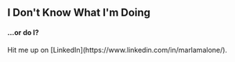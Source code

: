 <h2>I Don't Know What I'm Doing</h2>
<h4>...or do I?</h4>
Hit me up on [LinkedIn](https://www.linkedin.com/in/marlamalone/).

<!---
marlamalone/marlamalone is a ✨ special ✨ repository because its `README.md` (this file) appears on your GitHub profile.
You can click the Preview link to take a look at your changes.
--->
